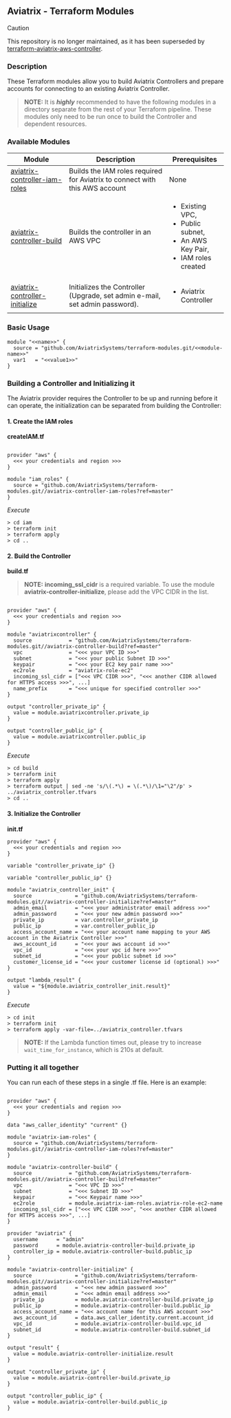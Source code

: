 ## Aviatrix - Terraform Modules

> [!CAUTION]
> This repository is no longer maintained, as it has been superseded by [terraform-aviatrix-aws-controller](https://github.com/AviatrixSystems/terraform-aviatrix-aws-controller).

### Description
These Terraform modules allow you to build Aviatrix Controllers and prepare accounts for connecting to an existing Aviatrix Controller.

>**NOTE:** It is ***highly*** recommended to have the following modules in a directory separate from the rest of your Terraform pipeline. These modules only need to be run once to build the Controller and dependent resources.

### Available Modules

| Module  | Description | Prerequisites |
| ------- | ----------- | ------------- |
| [aviatrix-controller-iam-roles](./aviatrix-controller-iam-roles) | Builds the IAM roles required for Aviatrix to connect with this AWS account | None |
| [aviatrix-controller-build](./aviatrix-controller-build) | Builds the controller in an AWS VPC | <ul><li>Existing VPC,</li><li>Public subnet,</li><li>An AWS Key Pair,</li><li>IAM roles created</li></ul> |
| [aviatrix-controller-initialize](./aviatrix-controller-initialize) | Initializes the Controller (Upgrade, set admin e-mail, set admin password). | <ul><li>Aviatrix Controller</li></ul> |

### Basic Usage

```
module "<<name>>" {
  source = "github.com/AviatrixSystems/terraform-modules.git/<<module-name>>"
  var1   = "<<value1>>"
}
```

### Building a Controller and Initializing it

The Aviatrix provider requires the Controller to be up and running before it can operate, the initialization can be
separated from building the Controller:

#### 1. Create the IAM roles

**createIAM.tf**

``` hcl

provider "aws" {
  <<< your credentials and region >>>
}

module "iam_roles" {
  source = "github.com/AviatrixSystems/terraform-modules.git//aviatrix-controller-iam-roles?ref=master"
}

```

*Execute*

``` shell
> cd iam
> terraform init
> terraform apply
> cd ..
```

#### 2. Build the Controller

**build.tf**

> **NOTE:** **incoming_ssl_cidr** is a required variable. To use the module **aviatrix-controller-initialize**, please add the VPC CIDR in the list.

``` hcl

provider "aws" {
  <<< your credentials and region >>>
}

module "aviatrixcontroller" {
  source            = "github.com/AviatrixSystems/terraform-modules.git//aviatrix-controller-build?ref=master"
  vpc               = "<<< your VPC ID >>>"
  subnet            = "<<< your public Subnet ID >>>"
  keypair           = "<<< your EC2 key pair name >>>"
  ec2role           = "aviatrix-role-ec2"
  incoming_ssl_cidr = ["<<< VPC CIDR >>>", "<<< another CIDR allowed for HTTPS access >>>", ...]
  name_prefix       = "<<< unique for specified controller >>>"
}

output "controller_private_ip" {
  value = module.aviatrixcontroller.private_ip
}

output "controller_public_ip" {
  value = module.aviatrixcontroller.public_ip
}

```

*Execute*

``` shell
> cd build
> terraform init
> terraform apply
> terraform output | sed -ne 's/\(.*\) = \(.*\)/\1="\2"/p' > ../aviatrix_controller.tfvars
> cd ..
```

#### 3. Initialize the Controller

**init.tf**

``` hcl
provider "aws" {
  <<< your credentials and region >>>
}

variable "controller_private_ip" {}

variable "controller_public_ip" {}

module "aviatrix_controller_init" {
  source              = "github.com/AviatrixSystems/terraform-modules.git//aviatrix-controller-initialize?ref=master"
  admin_email         = "<<< your administrator email address >>>"
  admin_password      = "<<< your new admin password >>>"
  private_ip          = var.controller_private_ip
  public_ip           = var.controller_public_ip
  access_account_name = "<<< your account name mapping to your AWS account in the Aviatrix Controller >>>"
  aws_account_id      = "<<< your aws account id >>>"
  vpc_id              = "<<< your vpc id here >>>"
  subnet_id           = "<<< your public subnet id >>>"
  customer_license_id = "<<< your customer license id (optional) >>>"   
}

output "lambda_result" {
  value = "${module.aviatrix_controller_init.result}"
}

```

*Execute*

``` shell
> cd init
> terraform init
> terraform apply -var-file=../aviatrix_controller.tfvars
```

> **NOTE:** If the Lambda function times out, please try to increase `wait_time_for_instance`, which is 210s at default.

### Putting it all together

You can run each of these steps in a single .tf file.  Here is an example:

``` hcl

provider "aws" {
  <<< your credentials and region >>>
}

data "aws_caller_identity" "current" {}

module "aviatrix-iam-roles" {
  source = "github.com/AviatrixSystems/terraform-modules.git//aviatrix-controller-iam-roles?ref=master"
}

module "aviatrix-controller-build" {
  source            = "github.com/AviatrixSystems/terraform-modules.git//aviatrix-controller-build?ref=master"
  vpc               = "<<< VPC ID >>>"
  subnet            = "<<< Subnet ID >>>"
  keypair           = "<<< Keypair name >>>"
  ec2role           = module.aviatrix-iam-roles.aviatrix-role-ec2-name
  incoming_ssl_cidr = ["<<< VPC CIDR >>>", "<<< another CIDR allowed for HTTPS access >>>", ...]
}

provider "aviatrix" {
  username      = "admin"
  password      = module.aviatrix-controller-build.private_ip
  controller_ip = module.aviatrix-controller-build.public_ip
}

module "aviatrix-controller-initialize" {
  source              = "github.com/AviatrixSystems/terraform-modules.git//aviatrix-controller-initialize?ref=master"
  admin_password      = "<<< new admin password >>>"
  admin_email         = "<<< admin email address >>>"
  private_ip          = module.aviatrix-controller-build.private_ip
  public_ip           = module.aviatrix-controller-build.public_ip
  access_account_name = "<<< account name for this AWS account >>>"
  aws_account_id      = data.aws_caller_identity.current.account_id
  vpc_id              = module.aviatrix-controller-build.vpc_id
  subnet_id           = module.aviatrix-controller-build.subnet_id
}

output "result" {
  value = module.aviatrix-controller-initialize.result
}

output "controller_private_ip" {
  value = module.aviatrix-controller-build.private_ip
}

output "controller_public_ip" {
  value = module.aviatrix-controller-build.public_ip
}
```
